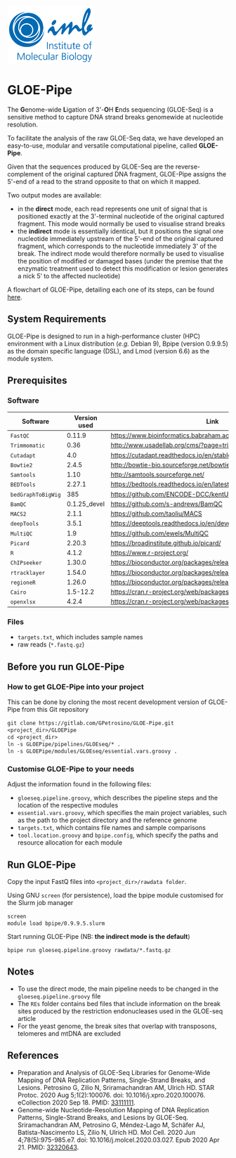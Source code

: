 ![IMB-logo](resources/IMB_logo.png)

# GLOE-Pipe

The **G**enome-wide **L**igation of 3'-**O**H **E**nds sequencing (GLOE-Seq) is a sensitive method to capture DNA strand breaks genomewide at nucleotide resolution.

To facilitate the analysis of the raw GLOE-Seq data, we have developed an easy-to-use, modular and versatile computational pipeline, called **GLOE-Pipe**.

Given that the sequences produced by GLOE-Seq are the reverse-complement of the original captured DNA fragment, GLOE-Pipe assigns the 5'-end of a read to the strand opposite to that on which it mapped. 

Two output modes are available:
- in the **direct** mode, each read represents one unit of signal that is positioned exactly at the 3'-terminal nucleotide of the original captured fragment. This mode would normally be used to visualise strand breaks
- the **indirect** mode is essentially identical, but it positions the signal one nucleotide immediately upstream of the 5'-end of the original captured fragment, which corresponds to the nucleotide immediately 3' of the break. The indirect mode would therefore normally be used to visualise the position of modified or damaged bases (under the premise that the enzymatic treatment used to detect this modification or lesion generates a nick 5’ to the affected nucleotide)

A flowchart of GLOE-Pipe, detailing each one of its steps, can be found [here](https://app.diagrams.net/?lightbox=1&highlight=0000ff&edit=_blank&layers=1&nav=1&title=GLOEseq_pipeline.html#Uhttps%3A%2F%2Fdrive.google.com%2Fuc%3Fid%3D12Ke7Tz_CBC-Hke5WHT6FVtbFMwhMCQew%26export%3Ddownload).

## System Requirements
GLOE-Pipe is designed to run in a high-performance cluster (HPC) environment with a Linux distribution (*e.g.* Debian 9), Bpipe (version 0.9.9.5) as the domain specific language (DSL), and Lmod (version 6.6) as the module system.

## Prerequisites

### Software

| Software | Version used | Link |
| --- | --- | --- |
| `FastQC` | 0.11.9 | https://www.bioinformatics.babraham.ac.uk/projects/fastqc/ |
| `Trimmomatic` | 0.36 | http://www.usadellab.org/cms/?page=trimmomatic |
| `Cutadapt` | 4.0 | https://cutadapt.readthedocs.io/en/stable/ |
| `Bowtie2` | 2.4.5 | http://bowtie-bio.sourceforge.net/bowtie2/index.shtml |
| `Samtools` | 1.10 | http://samtools.sourceforge.net/ |
| `BEDTools` | 2.27.1 | https://bedtools.readthedocs.io/en/latest/ |
| `bedGraphToBigWig` | 385 | https://github.com/ENCODE-DCC/kentUtils |
| `BamQC` | 0.1.25_devel | https://github.com/s-andrews/BamQC |
| `MACS2` | 2.1.1 | https://github.com/taoliu/MACS |
| `deepTools` | 3.5.1 | https://deeptools.readthedocs.io/en/develop |
| `MultiQC` | 1.9 | https://github.com/ewels/MultiQC |
| `Picard` | 2.20.3 | https://broadinstitute.github.io/picard/ |
| `R` | 4.1.2 | https://www.r-project.org/ |
| `ChIPseeker` | 1.30.0 | https://bioconductor.org/packages/release/bioc/html/ChIPseeker.html |
| `rtracklayer` | 1.54.0 | https://bioconductor.org/packages/release/bioc/html/rtracklayer.html |
| `regioneR` | 1.26.0 | https://bioconductor.org/packages/release/bioc/html/regioneR.html |
| `Cairo` | 1.5-12.2 | https://cran.r-project.org/web/packages/Cairo/index.html |
| `openxlsx` | 4.2.4 | https://cran.r-project.org/web/packages/openxlsx/index.html |

### Files
- `targets.txt`, which includes sample names
- raw reads (`*.fastq.gz`)

## Before you run GLOE-Pipe

### How to get GLOE-Pipe into your project
This can be done by cloning the most recent development version of GLOE-Pipe from this Git repository

    git clone https://gitlab.com/GPetrosino/GLOE-Pipe.git <project_dir>/GLOEPipe
    cd <project_dir>
    ln -s GLOEPipe/pipelines/GLOEseq/* . 
    ln -s GLOEPipe/modules/GLOEseq/essential.vars.groovy .

### Customise GLOE-Pipe to your needs

Adjust the information found in the following files:

- `gloeseq.pipeline.groovy`, which describes the pipeline steps and the location of the respective modules
- `essential.vars.groovy`, which specifies the main project variables, such as the path to the project directory and the reference genome 
- `targets.txt`, which contains file names and sample comparisons
- `tool.location.groovy` and `bpipe.config`, which specify the paths and resource allocation for each module

## Run GLOE-Pipe

Copy the input FastQ files into `<project_dir>/rawdata folder`.

Using GNU `screen` (for persistence), load the bpipe module customised for the Slurm job manager

    screen
    module load bpipe/0.9.9.5.slurm

Start running GLOE-Pipe (NB: **the indirect mode is the default**)

    bpipe run gloeseq.pipeline.groovy rawdata/*.fastq.gz

## Notes
- To use the direct mode, the main pipeline needs to be changed in the `gloeseq.pipeline.groovy` file
- The `REs` folder contains bed files that include information on the break sites produced by the restriction endonucleases used in the GLOE-seq article
- For the yeast genome, the break sites that overlap with transposons, telomeres and mtDNA are excluded

## References
- Preparation and Analysis of GLOE-Seq Libraries for Genome-Wide Mapping of DNA Replication Patterns, Single-Strand Breaks, and Lesions.
Petrosino G, Zilio N, Sriramachandran AM, Ulrich HD.
STAR Protoc. 2020 Aug 5;1(2):100076. doi: 10.1016/j.xpro.2020.100076. eCollection 2020 Sep 18. PMID: [33111111](https://pubmed.ncbi.nlm.nih.gov/33111111/).  
- Genome-wide Nucleotide-Resolution Mapping of DNA Replication Patterns, Single-Strand Breaks, and Lesions by GLOE-Seq.
Sriramachandran AM, Petrosino G, Méndez-Lago M, Schäfer AJ, Batista-Nascimento LS, Zilio N, Ulrich HD.
Mol Cell. 2020 Jun 4;78(5):975-985.e7. doi: 10.1016/j.molcel.2020.03.027. Epub 2020 Apr 21. PMID: [32320643](https://pubmed.ncbi.nlm.nih.gov/32320643/).
